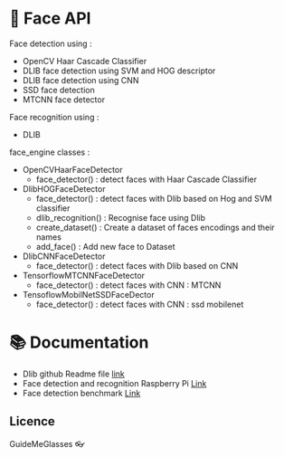 # :man: Face API
Face detection using : 
 - OpenCV Haar Cascade Classifier
 - DLIB face detection using SVM and HOG descriptor
 - DLIB face detection using CNN
 - SSD face detection
 - MTCNN face detector

Face recognition using :
 - DLIB

face_engine classes :
 - OpenCVHaarFaceDetector
     - face_detector() : detect faces with Haar Cascade Classifier
 - DlibHOGFaceDetector
     - face_detector() : detect faces with Dlib based on Hog and SVM classifier
     - dlib_recognition() : Recognise face using Dlib
     - create_dataset() : Create a dataset of faces encodings and their names
     - add_face() : Add new face to Dataset
 - DlibCNNFaceDetector
    - face_detector() : detect faces with Dlib based on CNN
 - TensorflowMTCNNFaceDetector
    - face_detector() : detect faces with CNN : MTCNN
 - TensoflowMobilNetSSDFaceDector
    - face_detector() : detect faces with CNN : ssd mobilenet
# :books: Documentation
- Dlib github Readme file [link](https://github.com/ageitgey/face_recognition)
- Face detection and recognition Raspberry Pi [Link](https://www.pyimagesearch.com/2018/06/25/raspberry-pi-face-recognition/)
- Face detection benchmark [Link](https://github.com/nodefluxio/face-detector-benchmark)
## Licence
GuideMeGlasses
:eyeglasses: